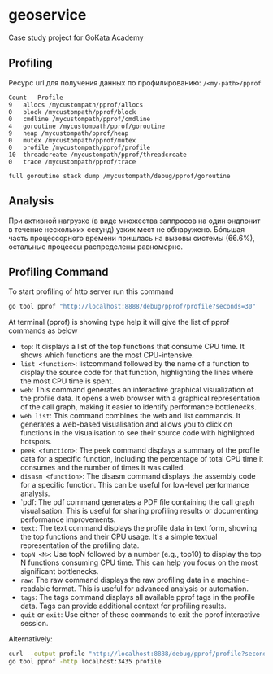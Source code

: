 # geoservice
Case study project for GoKata Academy

## Profiling
Ресурс url для получения данных по профилированию: `/<my-path>/pprof`

```
Count	Profile
9	allocs /mycustompath/pprof/allocs
0	block /mycustompath/pprof/block
0	cmdline /mycustompath/pprof/cmdline
4	goroutine /mycustompath/pprof/goroutine
9	heap /mycustompath/pprof/heap
0	mutex /mycustompath/pprof/mutex
0	profile /mycustompath/pprof/profile
10	threadcreate /mycustompath/pprof/threadcreate
0	trace /mycustompath/pprof/trace

full goroutine stack dump /mycustompath/debug/pprof/goroutine
```

## Analysis
При активной нагрузке (в виде множества заппросов на один эндпонит в течение нескольких секунд) узких мест не обнаружено. Бóльшая часть процессорного времени пришлась на вызовы системы (66.6%), остальные процессы распределены равномерно.

## Profiling Command
To start profiling of http server run this command

```bash
go tool pprof "http://localhost:8888/debug/pprof/profile?seconds=30"
```
At terminal (pprof) is showing type help it will give the list of pprof commands as below

- `top`: It displays a list of the top functions that consume CPU time. It shows which functions are the most CPU-intensive.
- `list <function>`: listcommand followed by the name of a function to display the source code for that function, highlighting the lines where the most CPU time is spent.
- `web`: This command generates an interactive graphical visualization of the profile data. It opens a web browser with a graphical representation of the call graph, making it easier to identify performance bottlenecks.
- `web list`: This command combines the web and list commands. It generates a web-based visualisation and allows you to click on functions in the visualisation to see their source code with highlighted hotspots.
- `peek <function>`: The peek command displays a summary of the profile data for a specific function, including the percentage of total CPU time it consumes and the number of times it was called.
- `disasm <function>`: The disasm command displays the assembly code for a specific function. This can be useful for low-level performance analysis.
- `pdf: The pdf command generates a PDF file containing the call graph visualisation. This is useful for sharing profiling results or documenting performance improvements.
- `text`: The text command displays the profile data in text form, showing the top functions and their CPU usage. It's a simple textual representation of the profiling data.
- `topN <N>`: Use topN followed by a number (e.g., top10) to display the top N functions consuming CPU time. This can help you focus on the most significant bottlenecks.
- `raw`: The raw command displays the raw profiling data in a machine-readable format. This is useful for advanced analysis or automation.
- `tags`: The tags command displays all available pprof tags in the profile data. Tags can provide additional context for profiling results.
- `quit` or `exit`: Use either of these commands to exit the pprof interactive session.


Alternatively:

```bash
curl --output profile "http://localhost:8888/debug/pprof/profile?seconds=30"
go tool pprof -http localhost:3435 profile
```


